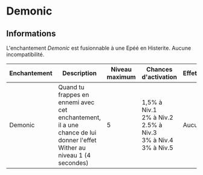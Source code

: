 # Demonic

## Informations
L'enchantement *Demonic* est fusionnable à une Epéé en Histerite. Aucune incompatibilité.

| Enchantement | Description | Niveau maximum | Chances d'activation | Effet(s) |
| ------------ | ----------- |----------------| -------------------- | -------- |
| Demonic | Quand tu frappes en ennemi avec cet enchantement, il a une chance de lui donner l'effet Wither au niveau 1 (4 secondes) | 5 | 1,5% à Niv.1 <br> 2% à Niv.2 <br> 2.5% à Niv.3 <br> 3% à Niv.4 <br> 3% à Niv.5 | Aucun |
